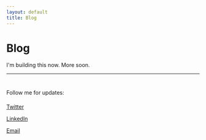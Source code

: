 ```yaml
---
layout: default
title: Blog
---
```


# Blog

I'm building this now. More soon.

---

<div style="margin-top: 40px;">
  <p style="margin-bottom: 20px;">Follow me for updates:</p>
  
  <a href="https://twitter.com/wessencecom" 
     target="_blank" 
     rel="noopener noreferrer">
    Twitter
  </a>
  
  <a href="https://www.linkedin.com/in/westleyovercash" 
     target="_blank" 
     rel="noopener noreferrer">
    LinkedIn
  </a>
  
  <a href="mailto:your.email@example.com">
    Email
  </a>
</div>
